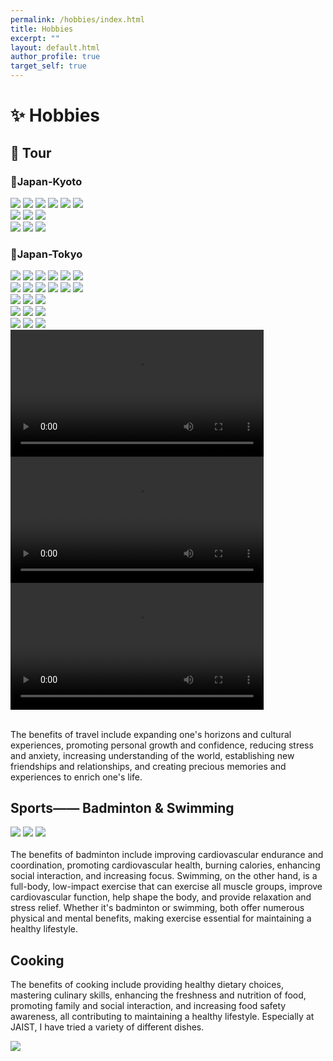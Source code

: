 ```yaml
---
permalink: /hobbies/index.html
title: Hobbies
excerpt: ""
layout: default.html
author_profile: true
target_self: true
---
```


# ✨ Hobbies

## 🌊 Tour

### 🍁Japan-Kyoto
<div class="third">
  <img src="/images/hobbies/tour/kyoto/IMG_4657.jpg" style="max-width: 200px;">
  <img src="/images/hobbies/tour/kyoto/IMG_4585.jpg" style="max-width: 200px;">
  <img src="/images/hobbies/tour/kyoto/IMG_4617.jpg" style="max-width: 200px;">
  <img src="/images/hobbies/tour/kyoto/IMG_4809.jpg" style="max-width: 200px;">
  <img src="/images/hobbies/tour/kyoto/IMG_4829.jpg" style="max-width: 200px;">
  <img src="/images/hobbies/tour/kyoto/IMG_4778.jpg" style="max-width: 200px;">
</div>
<div class="third">
  <img src="/images/hobbies/tour/kyoto/IMG_4547.jpg" style="max-width: 405px;">
  <img src="/images/hobbies/tour/kyoto/IMG_4629.jpg" style="max-width: 405px;">
  <img src="/images/hobbies/tour/kyoto/IMG_4669.jpg" style="max-width: 405px;">
</div>
<div class="third">
  <img src="/images/hobbies/tour/kyoto/IMG_4730.jpg" style="max-width: 405px;">
  <img src="/images/hobbies/tour/kyoto/IMG_4760.jpg" style="max-width: 405px;">
  <img src="/images/hobbies/tour/kyoto/IMG_4797.jpg" style="max-width: 405px;">
</div>

### 🗼Japan-Tokyo
<div class="third">
  <img src="/images/hobbies/tour/tokyo/31.jpg" style="max-width: 200px;">
  <img src="/images/hobbies/tour/tokyo/10.jpg" style="max-width: 200px;">
  <img src="/images/hobbies/tour/tokyo/17.jpg" style="max-width: 200px;">
  <img src="/images/hobbies/tour/tokyo/5.jpg" style="max-width: 200px;">
  <img src="/images/hobbies/tour/tokyo/15.jpg" style="max-width: 200px;">
  <img src="/images/hobbies/tour/tokyo/8.jpg" style="max-width: 200px;">
</div>

<div class="third">
  <img src="/images/hobbies/tour/tokyo/13.jpg" style="max-width: 200px;">
  <img src="/images/hobbies/tour/tokyo/19.jpg" style="max-width: 200px;">
  <img src="/images/hobbies/tour/tokyo/20.jpg" style="max-width: 200px;">
  <img src="/images/hobbies/tour/tokyo/2.jpg" style="max-width: 200px;">
  <img src="/images/hobbies/tour/tokyo/23.jpg" style="max-width: 200px;">
  <img src="/images/hobbies/tour/tokyo/24.jpg" style="max-width: 200px;">
</div>

<div class="third">
  <img src="/images/hobbies/tour/tokyo/22.jpg" style="max-width: 405px;">
  <img src="/images/hobbies/tour/tokyo/7.jpg" style="max-width: 405px;">
  <img src="/images/hobbies/tour/tokyo/16.jpg" style="max-width: 405px;">
</div>
<div class="third">
  <img src="/images/hobbies/tour/tokyo/11.jpg" style="max-width: 405px;">
  <img src="/images/hobbies/tour/tokyo/12.jpg" style="max-width: 405px;">
  <img src="/images/hobbies/tour/tokyo/9.jpg" style="max-width: 405px;">
</div>
<div class="third">
  <img src="/images/hobbies/tour/tokyo/14.jpg" style="max-width: 405px;">
  <img src="/images/hobbies/tour/tokyo/1.jpg" style="max-width: 405px;">
  <img src="/images/hobbies/tour/tokyo/4.jpg" style="max-width: 405px;">
</div>
<video width="405" controls>
  <source src="/images/hobbies/tour/tokyo/18.mp4" type="video/mp4">
  Your browser does not support the video tag.
</video>
<video width="405" controls>
  <source src="/images/hobbies/tour/tokyo/25.mp4" type="video/mp4">
  Your browser does not support the video tag.
</video>
<video width="405" controls>
  <source src="/images/hobbies/tour/tokyo/26.mp4" type="video/mp4">
  Your browser does not support the video tag.
</video>

<br>The benefits of travel include expanding one's horizons and cultural experiences, promoting personal growth and confidence, reducing stress and anxiety, increasing understanding of the world, establishing new friendships and relationships, and creating precious memories and experiences to enrich one's life.


## Sports—— Badminton & Swimming

<div class="third">
<img src="/images/swimming2.JPG">
<img src="/images/swimming.JPG">
<img src="/images/surfing1.JPG">
</div>
<br>The benefits of badminton include improving cardiovascular endurance and coordination, promoting cardiovascular health, burning calories, enhancing social interaction, and increasing focus. Swimming, on the other hand, is a full-body, low-impact exercise that can exercise all muscle groups, improve cardiovascular function, help shape the body, and provide relaxation and stress relief. Whether it's badminton or swimming, both offer numerous physical and mental benefits, making exercise essential for maintaining a healthy lifestyle.


## Cooking

The benefits of cooking include providing healthy dietary choices, mastering culinary skills, enhancing the freshness and nutrition of food, promoting family and social interaction, and increasing food safety awareness, all contributing to maintaining a healthy lifestyle. Especially at JAIST, I have tried a variety of different dishes.

<div>
<img src="/images/cat.JPG">
</div>
<br>

